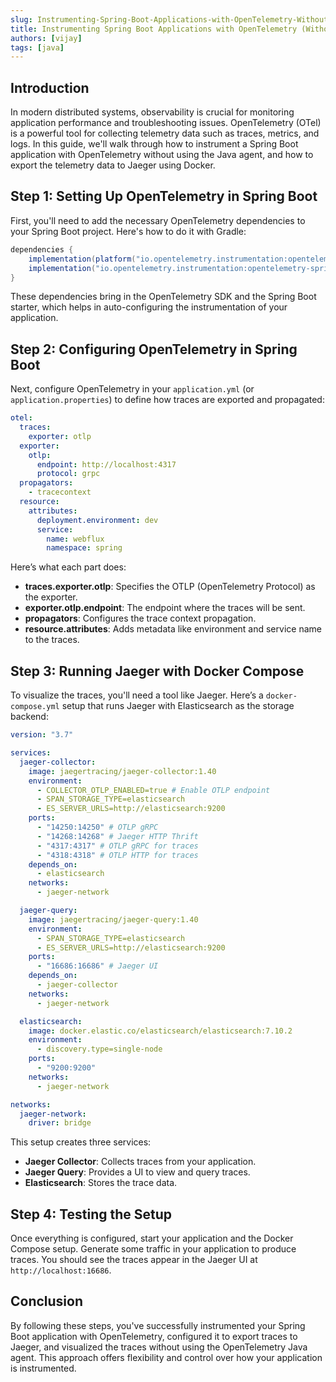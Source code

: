 ```yaml
---
slug: Instrumenting-Spring-Boot-Applications-with-OpenTelemetry-Without-Java-Agent
title: Instrumenting Spring Boot Applications with OpenTelemetry (Without Java Agent)
authors: [vijay]
tags: [java]
---
```


## **Introduction**

In modern distributed systems, observability is crucial for monitoring application performance and troubleshooting issues. OpenTelemetry (OTel) is a powerful tool for collecting telemetry data such as traces, metrics, and logs. In this guide, we'll walk through how to instrument a Spring Boot application with OpenTelemetry without using the Java agent, and how to export the telemetry data to Jaeger using Docker.

<!-- truncate -->

## **Step 1: Setting Up OpenTelemetry in Spring Boot**

First, you'll need to add the necessary OpenTelemetry dependencies to your Spring Boot project. Here's how to do it with Gradle:

```groovy
dependencies {
    implementation(platform("io.opentelemetry.instrumentation:opentelemetry-instrumentation-bom:2.6.0"))
    implementation("io.opentelemetry.instrumentation:opentelemetry-spring-boot-starter")
}
```

These dependencies bring in the OpenTelemetry SDK and the Spring Boot starter, which helps in auto-configuring the instrumentation of your application.

## **Step 2: Configuring OpenTelemetry in Spring Boot**

Next, configure OpenTelemetry in your `application.yml` (or `application.properties`) to define how traces are exported and propagated:

```yaml
otel:
  traces:
    exporter: otlp
  exporter:
    otlp:
      endpoint: http://localhost:4317
      protocol: grpc
  propagators:
    - tracecontext
  resource:
    attributes:
      deployment.environment: dev
      service:
        name: webflux
        namespace: spring
```

Here’s what each part does:

- **traces.exporter.otlp**: Specifies the OTLP (OpenTelemetry Protocol) as the exporter.
- **exporter.otlp.endpoint**: The endpoint where the traces will be sent.
- **propagators**: Configures the trace context propagation.
- **resource.attributes**: Adds metadata like environment and service name to the traces.

## **Step 3: Running Jaeger with Docker Compose**

To visualize the traces, you'll need a tool like Jaeger. Here’s a `docker-compose.yml` setup that runs Jaeger with Elasticsearch as the storage backend:

```yaml
version: "3.7"

services:
  jaeger-collector:
    image: jaegertracing/jaeger-collector:1.40
    environment:
      - COLLECTOR_OTLP_ENABLED=true # Enable OTLP endpoint
      - SPAN_STORAGE_TYPE=elasticsearch
      - ES_SERVER_URLS=http://elasticsearch:9200
    ports:
      - "14250:14250" # OTLP gRPC
      - "14268:14268" # Jaeger HTTP Thrift
      - "4317:4317" # OTLP gRPC for traces
      - "4318:4318" # OTLP HTTP for traces
    depends_on:
      - elasticsearch
    networks:
      - jaeger-network

  jaeger-query:
    image: jaegertracing/jaeger-query:1.40
    environment:
      - SPAN_STORAGE_TYPE=elasticsearch
      - ES_SERVER_URLS=http://elasticsearch:9200
    ports:
      - "16686:16686" # Jaeger UI
    depends_on:
      - jaeger-collector
    networks:
      - jaeger-network

  elasticsearch:
    image: docker.elastic.co/elasticsearch/elasticsearch:7.10.2
    environment:
      - discovery.type=single-node
    ports:
      - "9200:9200"
    networks:
      - jaeger-network

networks:
  jaeger-network:
    driver: bridge
```

This setup creates three services:

- **Jaeger Collector**: Collects traces from your application.
- **Jaeger Query**: Provides a UI to view and query traces.
- **Elasticsearch**: Stores the trace data.

## **Step 4: Testing the Setup**

Once everything is configured, start your application and the Docker Compose setup. Generate some traffic in your application to produce traces. You should see the traces appear in the Jaeger UI at `http://localhost:16686`.

## **Conclusion**

By following these steps, you've successfully instrumented your Spring Boot application with OpenTelemetry, configured it to export traces to Jaeger, and visualized the traces without using the OpenTelemetry Java agent. This approach offers flexibility and control over how your application is instrumented.
